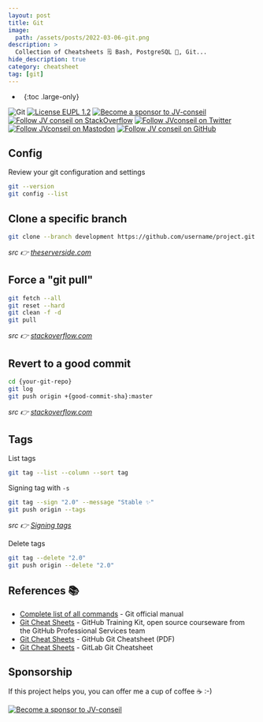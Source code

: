 ```yaml
---
layout: post
title: Git
image:
  path: /assets/posts/2022-03-06-git.png
description: >
  Collection of Cheatsheets 🗒️ Bash, PostgreSQL 🐘, Git...
hide_description: true
category: cheatsheet
tag: [git]
---
```


- &nbsp;
{:toc .large-only}

<!-- markdownlint-disable MD026 MD033 MD041 -->

![Git](https://img.shields.io/badge/Git-F05033.svg?logo=git&logoColor=white)
[![License EUPL 1.2](https://img.shields.io/badge/License-EUPL--1.2-blue.svg)](LICENSE)
[![Become a sponsor to JV-conseil](https://img.shields.io/static/v1?label=Sponsor&message=%E2%9D%A4&logo=GitHub&color=%23fe8e86)](https://github.com/sponsors/JV-conseil "Become a sponsor to JV-conseil")
[![Follow JV conseil on StackOverflow](https://img.shields.io/stackexchange/stackoverflow/r/2477854)](https://stackoverflow.com/users/2477854/jv-conseil "Follow JV conseil on StackOverflow")
[![Follow JVconseil on Twitter](https://img.shields.io/twitter/follow/JVconseil.svg?style=social&logo=twitter)](https://twitter.com/JVconseil "Follow JVconseil on Twitter")
[![Follow JVconseil on Mastodon](https://img.shields.io/mastodon/follow/109896584320509054?domain=https%3A%2F%2Ffosstodon.org)](https://fosstodon.org/@JVconseil "Follow JVconseil@fosstodon.org on Mastodon")
[![Follow JV conseil on GitHub](https://img.shields.io/github/followers/JV-conseil?label=JV-conseil&style=social)](https://github.com/JV-conseil "Follow JV-conseil on GitHub")

## Config

Review your git configuration and settings

```bash
git --version
git config --list
```

## Clone a specific branch

```bash
git clone --branch development https://github.com/username/project.git
```

_src :point_right: [theserverside.com](https://www.theserverside.com/blog/Coffee-Talk-Java-News-Stories-and-Opinions/How-to-git-clone-a-specific-branch-only)_

## Force a "git pull"

```bash
git fetch --all
git reset --hard
git clean -f -d
git pull
```

_src :point_right: [stackoverflow.com](https://stackoverflow.com/a/5361169/2477854/)_

## Revert to a good commit

```bash
cd {your-git-repo}
git log
git push origin +{good-commit-sha}:master
```

_src :point_right: [stackoverflow.com](https://stackoverflow.com/a/35291514/2477854/)_

## Tags

List tags

```bash
git tag --list --column --sort tag
```

Signing tag with `-s`

```bash
git tag --sign "2.0" --message "Stable ✨"
git push origin --tags
```

_src :point_right: [Signing tags](https://docs.github.com/en/authentication/managing-commit-signature-verification/signing-tags)_

Delete tags

```bash
git tag --delete "2.0"
git push origin --delete "2.0"
```

<!-- omit in toc -->
## References 📚

- [Complete list of all commands](https://git-scm.com/docs) - Git official manual
- [Git Cheat Sheets](https://training.github.com/downloads/github-git-cheat-sheet/) - GitHub Training Kit, open source courseware from the GitHub Professional Services team
- [Git Cheat Sheets](https://education.github.com/git-cheat-sheet-education.pdf) - GitHub Git Cheatsheet (PDF)
- [Git Cheat Sheets](https://about.gitlab.com/images/press/git-cheat-sheet.pdf) - GitLab Git Cheatsheet

<!-- omit in toc -->
## Sponsorship

If this project helps you, you can offer me a cup of coffee ☕️ :-)

[![Become a sponsor to JV-conseil](https://img.shields.io/static/v1?label=Sponsor&message=%E2%9D%A4&logo=GitHub&color=%23fe8e86)](https://github.com/sponsors/JV-conseil)
